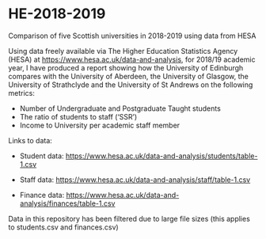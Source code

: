 # HE-2018-2019
Comparison of five Scottish universities in 2018-2019 using data from HESA 

Using data freely available via The Higher Education Statistics Agency (HESA) at https://www.hesa.ac.uk/data-and-analysis, for 2018/19 academic year, I have produced a report showing how the University of Edinburgh compares with the University of Aberdeen, the University of Glasgow, the University of Strathclyde and the University of St Andrews on the following metrics:

* Number of Undergraduate and Postgraduate Taught students
* The ratio of students to staff (‘SSR’)
* Income to University per academic staff member

Links to data:

* Student data: https://www.hesa.ac.uk/data-and-analysis/students/table-1.csv

* Staff data: https://www.hesa.ac.uk/data-and-analysis/staff/table-1.csv

* Finance data: https://www.hesa.ac.uk/data-and-analysis/finances/table-1.csv

Data in this repository has been filtered due to large file sizes (this applies to students.csv and finances.csv)



